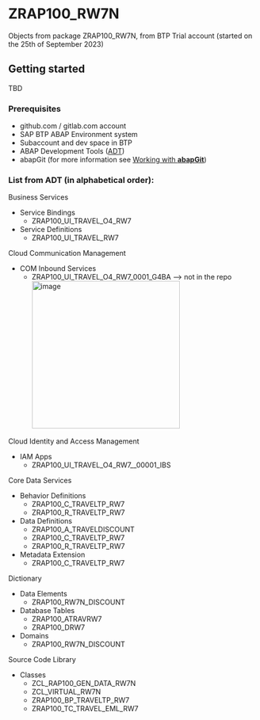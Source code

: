 # ZRAP100_RW7N
Objects from package ZRAP100_RW7N, from BTP Trial account (started on the 25th of September 2023)

## Getting started
TBD

### Prerequisites
- github.com / gitlab.com account
- SAP BTP ABAP Environment system
- Subaccount and dev space in BTP
- ABAP Development Tools (<a href="https://tools.hana.ondemand.com/#abap">ADT</a>)
- abapGit (for more information see <a href="https://help.sap.com/docs/btp/sap-business-technology-platform/working-with-abapgit">Working with <strong>abapGit</strong></a>)

### List from ADT (in alphabetical order):

Business Services
- Service Bindings
  -  ZRAP100_UI_TRAVEL_O4_RW7 
- Service Definitions
  - ZRAP100_UI_TRAVEL_RW7  
  
Cloud Communication Management
- COM Inbound Services
  - ZRAP100_UI_TRAVEL_O4_RW7_0001_G4BA --> not in the repo <img width="298" alt="image" src="https://github.com/goncalvesp/btp_trial_202309/assets/38356040/26769c38-2bd3-43ab-bed2-b9b1951bae4f">  
  
Cloud Identity and Access Management
- IAM Apps
  - ZRAP100_UI_TRAVEL_O4_RW7__00001_IBS

Core Data Services
- Behavior Definitions
  - ZRAP100_C_TRAVELTP_RW7
  - ZRAP100_R_TRAVELTP_RW7
- Data Definitions
  - ZRAP100_A_TRAVELDISCOUNT
  - ZRAP100_C_TRAVELTP_RW7
  - ZRAP100_R_TRAVELTP_RW7
- Metadata Extension
  - ZRAP100_C_TRAVELTP_RW7

Dictionary
- Data Elements
  - ZRAP100_RW7N_DISCOUNT
- Database Tables
  - ZRAP100_ATRAVRW7
  - ZRAP100_DRW7
- Domains
  - ZRAP100_RW7N_DISCOUNT
    
Source Code Library
- Classes
  - ZCL_RAP100_GEN_DATA_RW7N
  - ZCL_VIRTUAL_RW7N
  - ZRAP100_BP_TRAVELTP_RW7
  - ZRAP100_TC_TRAVEL_EML_RW7
